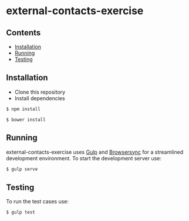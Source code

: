# external-contacts-exercise

## Contents

- [Installation](#installation)
- [Running](#running)
- [Testing](#testing)

## Installation
* Clone this repository
* Install dependencies
```bash
$ npm install
```
```
$ bower install
```

## Running
external-contacts-exercise uses [Gulp](http://gulpjs.com/) and [Browsersync](https://browsersync.io/) for a streamlined development environment. To start the development server use:
```bash
$ gulp serve
```

## Testing
To run the test cases use:
```bash
$ gulp test
```
